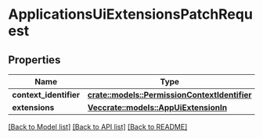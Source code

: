 # ApplicationsUiExtensionsPatchRequest

## Properties

Name | Type | Description | Notes
------------ | ------------- | ------------- | -------------
**context_identifier** | [**crate::models::PermissionContextIdentifier**](PermissionContextIdentifier.md) |  | 
**extensions** | [**Vec<crate::models::AppUiExtensionIn>**](AppUiExtensionIn.md) |  | 

[[Back to Model list]](../README.md#documentation-for-models) [[Back to API list]](../README.md#documentation-for-api-endpoints) [[Back to README]](../README.md)


